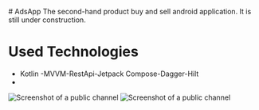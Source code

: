 #   A d s A p p 
 The second-hand product buy and sell android application. It is still under construction. 


# Used Technologies
- Kotli n -MVVM-RestApi -Jetpack Compose-Dagger-H ilt
- 
 

![Screenshot of a public channel](https://i.hizliresim.com/afuhfj3.png)
![Screenshot of a public channel](https://i.hizliresim.com/afuhfj3.png)

 
